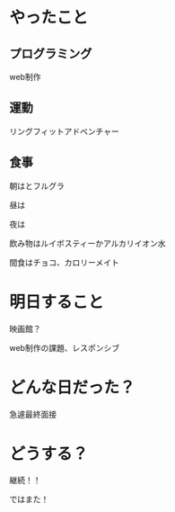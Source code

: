 
# やったこと

## プログラミング

web制作

## 運動

リングフィットアドベンチャー

## 食事

朝はとフルグラ

昼は

夜は

飲み物はルイボスティーかアルカリイオン水

間食はチョコ、カロリーメイト

# 明日すること

映画館？

web制作の課題、レスポンシブ

# どんな日だった？

急遽最終面接

# どうする？

継続！！

ではまた！
